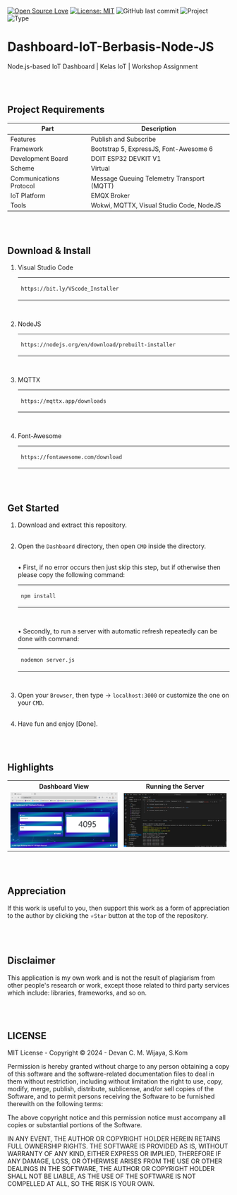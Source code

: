 [![Open Source Love](https://badges.frapsoft.com/os/v1/open-source.svg?style=flat)](https://github.com/ellerbrock/open-source-badges/)
[![License: MIT](https://img.shields.io/badge/License-MIT-blue.svg?logo=github&color=%23F7DF1E)](https://opensource.org/licenses/MIT)
![GitHub last commit](https://img.shields.io/github/last-commit/cakraawijaya/Dashboard-IoT-Berbasis-Node-JS?logo=Codeforces&logoColor=white&color=%23F7DF1E)
![Project](https://img.shields.io/badge/Project-Website-light.svg?style=flat&logo=googlechrome&logoColor=white&color=%23F7DF1E)
![Type](https://img.shields.io/badge/Type-Workshop%20Assignment-light.svg?style=flat&logo=gitbook&logoColor=white&color=%23F7DF1E)

# Dashboard-IoT-Berbasis-Node-JS
Node.js-based IoT Dashboard | Kelas IoT | Workshop Assignment

<br><br>

## Project Requirements
| Part | Description |
| --- | --- |
| Features | Publish and Subscribe |
| Framework | Bootstrap 5, ExpressJS, Font-Awesome 6 |
| Development Board | DOIT ESP32 DEVKIT V1 |
| Scheme | Virtual |
| Communications Protocol | Message Queuing Telemetry Transport (MQTT) |
| IoT Platform | EMQX Broker |
| Tools | Wokwi, MQTTX, Visual Studio Code, NodeJS |

<br><br>

## Download & Install
1. Visual Studio Code

   <table><tr><td width="810">

   ```
   https://bit.ly/VScode_Installer
   ```

   </td></tr></table><br>

2. NodeJS

   <table><tr><td width="810">

   ```
   https://nodejs.org/en/download/prebuilt-installer
   ```

   </td></tr></table><br>

3. MQTTX

   <table><tr><td width="810">

   ```
   https://mqttx.app/downloads
   ```

   </td></tr></table><br>

4. Font-Awesome

   <table><tr><td width="810">

   ```
   https://fontawesome.com/download
   ```

   </td></tr></table>

<br><br>

## Get Started
1. Download and extract this repository.<br><br>

2. Open the ``` Dashboard ``` directory, then open ``` CMD ``` inside the directory.<br><br>

   • First, if no error occurs then just skip this step, but if otherwise then please copy the following command:

      <table><tr><td width="810">

      ````bash
      npm install
      ````

      </td></tr></table><br>

   • Secondly, to run a server with automatic refresh repeatedly can be done with command:

      <table><tr><td width="810">

      ````bash
      nodemon server.js
      ````

      </td></tr></table><br>

3. Open your ``` Browser ```, then type -> ``` localhost:3000 ``` or customize the one on your ``` CMD ```.<br><br>

4. Have fun and enjoy [Done].

<br><br>

## Highlights
<table>
<tr>
<th width="420">Dashboard View</th>
<th width="420">Running the Server</th>
</tr>
<tr>
<td><img src="Documentation/Web Dashboard.jpg" alt="dashboard"></td>
<td><img src="Documentation/Nodemon Server.js.jpg" alt="server"></td>
</tr>
</table>

<br><br>

## Appreciation
If this work is useful to you, then support this work as a form of appreciation to the author by clicking the ``` ⭐Star ``` button at the top of the repository.

<br><br>

## Disclaimer
This application is my own work and is not the result of plagiarism from other people's research or work, except those related to third party services which include: libraries, frameworks, and so on.

<br><br>

## LICENSE
MIT License - Copyright © 2024 - Devan C. M. Wijaya, S.Kom

Permission is hereby granted without charge to any person obtaining a copy of this software and the software-related documentation files to deal in them without restriction, including without limitation the right to use, copy, modify, merge, publish, distribute, sublicense, and/or sell copies of the Software, and to permit persons receiving the Software to be furnished therewith on the following terms:

The above copyright notice and this permission notice must accompany all copies or substantial portions of the Software.

IN ANY EVENT, THE AUTHOR OR COPYRIGHT HOLDER HEREIN RETAINS FULL OWNERSHIP RIGHTS. THE SOFTWARE IS PROVIDED AS IS, WITHOUT WARRANTY OF ANY KIND, EITHER EXPRESS OR IMPLIED, THEREFORE IF ANY DAMAGE, LOSS, OR OTHERWISE ARISES FROM THE USE OR OTHER DEALINGS IN THE SOFTWARE, THE AUTHOR OR COPYRIGHT HOLDER SHALL NOT BE LIABLE, AS THE USE OF THE SOFTWARE IS NOT COMPELLED AT ALL, SO THE RISK IS YOUR OWN.
